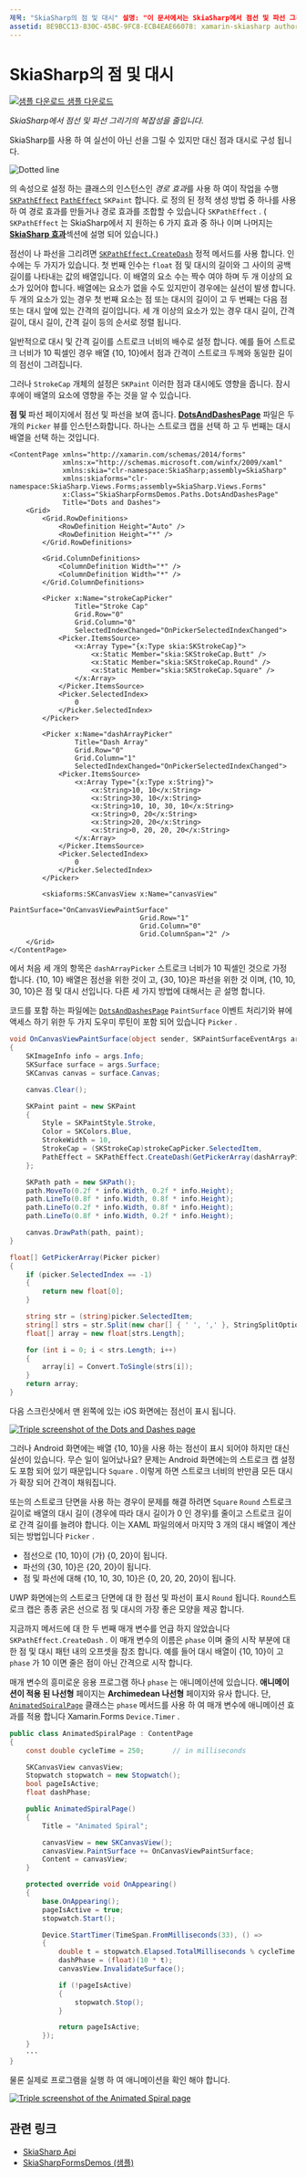 ```yaml
---
제목: "SkiaSharp의 점 및 대시" 설명: "이 문서에서는 SkiaSharp에서 점선 및 파선 그리기의 복잡 한 부분을 마스터 하는 방법을 알아보고 샘플 코드를 사용 하 여이를 보여 줍니다."
assetid: 8E9BCC13-830C-458C-9FC8-ECB4EAE66078: xamarin-skiasharp author: davidbritch: dabritch:: 03/10/2017:: [ Xamarin.Forms ,]입니다. Xamarin.Essentials
---
```


# <a name="dots-and-dashes-in-skiasharp"></a>SkiaSharp의 점 및 대시

[![샘플 다운로드](~/media/shared/download.png) 샘플 다운로드](https://docs.microsoft.com/samples/xamarin/xamarin-forms-samples/skiasharpforms-demos)

_SkiaSharp에서 점선 및 파선 그리기의 복잡성을 줄입니다._

SkiaSharp를 사용 하 여 실선이 아닌 선을 그릴 수 있지만 대신 점과 대시로 구성 됩니다.

![](dots-images/dottedlinesample.png "Dotted line")

의 속성으로 설정 하는 클래스의 인스턴스인 *경로 효과*를 사용 하 여이 작업을 수행 [`SKPathEffect`](xref:SkiaSharp.SKPathEffect) [`PathEffect`](xref:SkiaSharp.SKPaint.PathEffect) `SKPaint` 합니다. 로 정의 된 정적 생성 방법 중 하나를 사용 하 여 경로 효과를 만들거나 경로 효과를 조합할 수 있습니다 `SKPathEffect` . ( `SKPathEffect` 는 SkiaSharp에서 지 원하는 6 가지 효과 중 하나 이며 나머지는 [**SkiaSharp 효과**](../effects/index.md)섹션에 설명 되어 있습니다.)

점선이 나 파선을 그리려면 [`SKPathEffect.CreateDash`](xref:SkiaSharp.SKPathEffect.CreateDash(System.Single[],System.Single)) 정적 메서드를 사용 합니다. 인수에는 두 가지가 있습니다. 첫 번째 인수는 `float` 점 및 대시의 길이와 그 사이의 공백 길이를 나타내는 값의 배열입니다. 이 배열의 요소 수는 짝수 여야 하며 두 개 이상의 요소가 있어야 합니다. 배열에는 요소가 없을 수도 있지만이 경우에는 실선이 발생 합니다. 두 개의 요소가 있는 경우 첫 번째 요소는 점 또는 대시의 길이이 고 두 번째는 다음 점 또는 대시 앞에 있는 간격의 길이입니다. 세 개 이상의 요소가 있는 경우 대시 길이, 간격 길이, 대시 길이, 간격 길이 등의 순서로 정렬 됩니다.

일반적으로 대시 및 간격 길이를 스트로크 너비의 배수로 설정 합니다. 예를 들어 스트로크 너비가 10 픽셀인 경우 배열 {10, 10}에서 점과 간격이 스트로크 두께와 동일한 길이의 점선이 그려집니다.

그러나 `StrokeCap` 개체의 설정은 `SKPaint` 이러한 점과 대시에도 영향을 줍니다. 잠시 후에이 배열의 요소에 영향을 주는 것을 알 수 있습니다.

**점 및** 파선 페이지에서 점선 및 파선을 보여 줍니다. [**DotsAndDashesPage**](https://github.com/xamarin/xamarin-forms-samples/blob/master/SkiaSharpForms/Demos/Demos/SkiaSharpFormsDemos/Paths/DotsAndDashesPage.xaml) 파일은 두 개의 `Picker` 뷰를 인스턴스화합니다. 하나는 스트로크 캡을 선택 하 고 두 번째는 대시 배열을 선택 하는 것입니다.

```xaml
<ContentPage xmlns="http://xamarin.com/schemas/2014/forms"
             xmlns:x="http://schemas.microsoft.com/winfx/2009/xaml"
             xmlns:skia="clr-namespace:SkiaSharp;assembly=SkiaSharp"
             xmlns:skiaforms="clr-namespace:SkiaSharp.Views.Forms;assembly=SkiaSharp.Views.Forms"
             x:Class="SkiaSharpFormsDemos.Paths.DotsAndDashesPage"
             Title="Dots and Dashes">
    <Grid>
        <Grid.RowDefinitions>
            <RowDefinition Height="Auto" />
            <RowDefinition Height="*" />
        </Grid.RowDefinitions>

        <Grid.ColumnDefinitions>
            <ColumnDefinition Width="*" />
            <ColumnDefinition Width="*" />
        </Grid.ColumnDefinitions>

        <Picker x:Name="strokeCapPicker"
                Title="Stroke Cap"
                Grid.Row="0"
                Grid.Column="0"
                SelectedIndexChanged="OnPickerSelectedIndexChanged">
            <Picker.ItemsSource>
                <x:Array Type="{x:Type skia:SKStrokeCap}">
                    <x:Static Member="skia:SKStrokeCap.Butt" />
                    <x:Static Member="skia:SKStrokeCap.Round" />
                    <x:Static Member="skia:SKStrokeCap.Square" />
                </x:Array>
            </Picker.ItemsSource>
            <Picker.SelectedIndex>
                0
            </Picker.SelectedIndex>
        </Picker>

        <Picker x:Name="dashArrayPicker"
                Title="Dash Array"
                Grid.Row="0"
                Grid.Column="1"
                SelectedIndexChanged="OnPickerSelectedIndexChanged">
            <Picker.ItemsSource>
                <x:Array Type="{x:Type x:String}">
                    <x:String>10, 10</x:String>
                    <x:String>30, 10</x:String>
                    <x:String>10, 10, 30, 10</x:String>
                    <x:String>0, 20</x:String>
                    <x:String>20, 20</x:String>
                    <x:String>0, 20, 20, 20</x:String>
                </x:Array>
            </Picker.ItemsSource>
            <Picker.SelectedIndex>
                0
            </Picker.SelectedIndex>
        </Picker>

        <skiaforms:SKCanvasView x:Name="canvasView"
                                PaintSurface="OnCanvasViewPaintSurface"
                                Grid.Row="1"
                                Grid.Column="0"
                                Grid.ColumnSpan="2" />
    </Grid>
</ContentPage>
```

 에서 처음 세 개의 항목은 `dashArrayPicker` 스트로크 너비가 10 픽셀인 것으로 가정 합니다. {10, 10} 배열은 점선을 위한 것이 고, {30, 10}은 파선을 위한 것 이며, {10, 10, 30, 10}은 점 및 대시 선입니다. 다른 세 가지 방법에 대해서는 곧 설명 합니다.

코드를 포함 하는 파일에는 [`DotsAndDashesPage`](https://github.com/xamarin/xamarin-forms-samples/blob/master/SkiaSharpForms/Demos/Demos/SkiaSharpFormsDemos/Paths/DotsAndDashesPage.xaml.cs) `PaintSurface` 이벤트 처리기와 뷰에 액세스 하기 위한 두 가지 도우미 루틴이 포함 되어 있습니다 `Picker` .

```csharp
void OnCanvasViewPaintSurface(object sender, SKPaintSurfaceEventArgs args)
{
    SKImageInfo info = args.Info;
    SKSurface surface = args.Surface;
    SKCanvas canvas = surface.Canvas;

    canvas.Clear();

    SKPaint paint = new SKPaint
    {
        Style = SKPaintStyle.Stroke,
        Color = SKColors.Blue,
        StrokeWidth = 10,
        StrokeCap = (SKStrokeCap)strokeCapPicker.SelectedItem,
        PathEffect = SKPathEffect.CreateDash(GetPickerArray(dashArrayPicker), 20)
    };

    SKPath path = new SKPath();
    path.MoveTo(0.2f * info.Width, 0.2f * info.Height);
    path.LineTo(0.8f * info.Width, 0.8f * info.Height);
    path.LineTo(0.2f * info.Width, 0.8f * info.Height);
    path.LineTo(0.8f * info.Width, 0.2f * info.Height);

    canvas.DrawPath(path, paint);
}

float[] GetPickerArray(Picker picker)
{
    if (picker.SelectedIndex == -1)
    {
        return new float[0];
    }

    string str = (string)picker.SelectedItem;
    string[] strs = str.Split(new char[] { ' ', ',' }, StringSplitOptions.RemoveEmptyEntries);
    float[] array = new float[strs.Length];

    for (int i = 0; i < strs.Length; i++)
    {
        array[i] = Convert.ToSingle(strs[i]);
    }
    return array;
}
```

다음 스크린샷에서 맨 왼쪽에 있는 iOS 화면에는 점선이 표시 됩니다.

[![](dots-images/dotsanddashes-small.png "Triple screenshot of the Dots and Dashes page")](dots-images/dotsanddashes-large.png#lightbox "Triple screenshot of the Dots and Dashes page")

그러나 Android 화면에는 배열 {10, 10}을 사용 하는 점선이 표시 되어야 하지만 대신 실선이 있습니다. 무슨 일이 일어났나요? 문제는 Android 화면에는의 스트로크 캡 설정도 포함 되어 있기 때문입니다 `Square` . 이렇게 하면 스트로크 너비의 반만큼 모든 대시가 확장 되어 간격이 채워집니다.

또는의 스트로크 단면을 사용 하는 경우이 문제를 해결 하려면 `Square` `Round` 스트로크 길이로 배열의 대시 길이 (경우에 따라 대시 길이가 0 인 경우)를 줄이고 스트로크 길이로 간격 길이를 늘려야 합니다. 이는 XAML 파일의에서 마지막 3 개의 대시 배열이 계산 되는 방법입니다 `Picker` .

- 점선으로 {10, 10}이 (가) {0, 20}이 됩니다.
- 파선의 {30, 10}은 {20, 20}이 됩니다.
- 점 및 파선에 대해 {10, 10, 30, 10}은 {0, 20, 20, 20}이 됩니다.

UWP 화면에는의 스트로크 단면에 대 한 점선 및 파선이 표시 `Round` 됩니다. `Round`스트로크 캡은 종종 굵은 선으로 점 및 대시의 가장 좋은 모양을 제공 합니다.

지금까지 메서드에 대 한 두 번째 매개 변수를 언급 하지 않았습니다 `SKPathEffect.CreateDash` . 이 매개 변수의 이름은 `phase` 이며 줄의 시작 부분에 대 한 점 및 대시 패턴 내의 오프셋을 참조 합니다. 예를 들어 대시 배열이 {10, 10}이 고 `phase` 가 10 이면 줄은 점이 아닌 간격으로 시작 합니다.

매개 변수의 흥미로운 응용 프로그램 하나 `phase` 는 애니메이션에 있습니다. **애니메이션이 적용 된 나선형** 페이지는 **Archimedean 나선형** 페이지와 유사 합니다. 단, [`AnimatedSpiralPage`](https://github.com/xamarin/xamarin-forms-samples/blob/master/SkiaSharpForms/Demos/Demos/SkiaSharpFormsDemos/Paths/AnimatedSpiralPage.cs) 클래스는 `phase` 메서드를 사용 하 여 매개 변수에 애니메이션 효과를 적용 합니다 Xamarin.Forms `Device.Timer` .

```csharp
public class AnimatedSpiralPage : ContentPage
{
    const double cycleTime = 250;       // in milliseconds

    SKCanvasView canvasView;
    Stopwatch stopwatch = new Stopwatch();
    bool pageIsActive;
    float dashPhase;

    public AnimatedSpiralPage()
    {
        Title = "Animated Spiral";

        canvasView = new SKCanvasView();
        canvasView.PaintSurface += OnCanvasViewPaintSurface;
        Content = canvasView;
    }

    protected override void OnAppearing()
    {
        base.OnAppearing();
        pageIsActive = true;
        stopwatch.Start();

        Device.StartTimer(TimeSpan.FromMilliseconds(33), () =>
        {
            double t = stopwatch.Elapsed.TotalMilliseconds % cycleTime / cycleTime;
            dashPhase = (float)(10 * t);
            canvasView.InvalidateSurface();

            if (!pageIsActive)
            {
                stopwatch.Stop();
            }

            return pageIsActive;
        });
    }
    ···  
}
```

물론 실제로 프로그램을 실행 하 여 애니메이션을 확인 해야 합니다.

[![](dots-images/animatedspiral-small.png "Triple screenshot of the Animated Spiral page")](dots-images/animatedspiral-large.png#lightbox "Triple screenshot of the Animated Spiral page")

## <a name="related-links"></a>관련 링크

- [SkiaSharp Api](https://docs.microsoft.com/dotnet/api/skiasharp)
- [SkiaSharpFormsDemos (샘플)](https://docs.microsoft.com/samples/xamarin/xamarin-forms-samples/skiasharpforms-demos)
